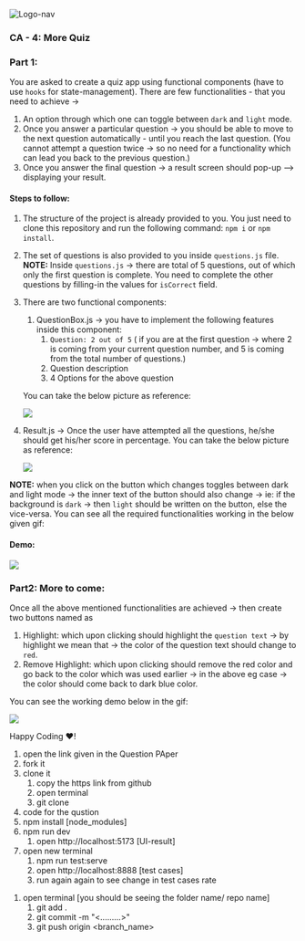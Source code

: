 ![Logo-nav](https://s3.ap-south-1.amazonaws.com/kalvi-education.github.io/front-end-web-development/Kalvium-Logo.png)

### CA - 4: More Quiz

### Part 1:

You are asked to create a quiz app using functional components (have to use `hooks` for state-management).
There are few functionalities - that you need to achieve ->

1. An option through which one can toggle between `dark` and `light` mode.
2. Once you answer a particular question -> you should be able to move to the next question automatically - until you reach the last question. (You cannot attempt a question twice -> so no need for a functionality which can lead you back to the previous question.)
3. Once you answer the final question -> a result screen should pop-up --> displaying your result.

#### Steps to follow:

1. The structure of the project is already provided to you. You just need to clone this repository and run the following command: `npm i` or `npm install`.
2. The set of questions is also provided to you inside `questions.js` file.
   **NOTE:** Inside `questions.js` -> there are total of 5 questions, out of which only the first question is complete. You need to complete the other questions by filling-in the values for `isCorrect` field.
3. There are two functional components:

   1. QuestionBox.js -> you have to implement the following features inside this component:
      1. `Question: 2 out of 5` ( if you are at the first question -> where 2 is coming from your current question number, and 5 is coming from the total number of questions.)
      2. Question description
      3. 4 Options for the above question

   You can take the below picture as reference:

   ![](https://s3.ap-south-1.amazonaws.com/kalvi-education.github.io/front-end-web-development/ca-4-react-quiz.png)

4. Result.js -> Once the user have attempted all the questions, he/she should get his/her score in percentage.
   You can take the below picture as reference:

   ![](https://s3.ap-south-1.amazonaws.com/kalvi-education.github.io/front-end-web-development/ca-4-react-final.png)

**NOTE:** when you click on the button which changes toggles between dark and light mode -> the inner text of the button should also change -> ie: if the background is `dark` -> then `light` should be written on the button, else the vice-versa. You can see all the required functionalities working in the below given gif:

#### Demo:

![](https://s3.ap-south-1.amazonaws.com/kalvi-education.github.io/front-end-web-development/ca-4-react-quiz-section-one.gif)

### Part2: More to come:

Once all the above mentioned functionalities are achieved -> then create two buttons named as

1. Highlight: which upon clicking should highlight the `question text` -> by highlight we mean that -> the color of the question text should change to `red`.
2. Remove Highlight: which upon clicking should remove the red color and go back to the color which was used earlier -> in the above eg case -> the color should come back to dark blue color.

You can see the working demo below in the gif:

![](https://s3.ap-south-1.amazonaws.com/kalvi-education.github.io/front-end-web-development/ca-4-react-quiz-section.gif)

Happy Coding ❤️!

<!-- Codig and running testcases on vs code -->

1. open the link given in the Question PAper
2. fork it
3. clone it
   1. copy the https link from github
   2. open terminal
   3. git clone <copied link https>
4. code for the qustion
5. npm install [node_modules]
6. npm run dev
   1. open http://localhost:5173 [UI-result]
7. open new terminal
   1. npm run test:serve
   2. open http://localhost:8888 [test cases]
   3. run again again to see change in test cases rate

<!-- push changes from local system to github -->

1. open terminal [you should be seeing the folder name/ repo name]
   1. git add .
   2. git commit -m "<.........>"
   3. git push origin <branch_name>


